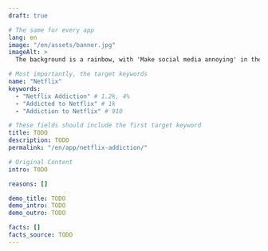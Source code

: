 ```yaml
---
draft: true

# The same for every app
lang: en
image: "/en/assets/banner.jpg"
imageAlt: >
  The background is a rainbow, with 'Make social media annoying' in the middle using the font Comic Sans, and a badly drawn cat in the top right corner. It references the internet meme 'graphic design is my passion'.

# Most importantly, the target keywords
name: "Netflix"
keywords:
  - "Netflix Addiction" # 1.2k, 4%
  - "Addicted to Netflix" # 1k
  - "Addiction to Netflix" # 910

# These fields should include the first target keyword
title: TODO
description: TODO
permalink: "/en/app/netflix-addiction/"

# Original Content
intro: TODO

reasons: []

demo_title: TODO
demo_intro: TODO
demo_outro: TODO

facts: []
facts_source: TODO
---
```


